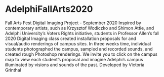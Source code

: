 # AdelphiFallArts2020
Fall Arts Fest Digital Imaging Project - September 2020
Inspired by contemporary artists, such as Krzysztof Wodiczko and Shimon Attie, and Adelphi University’s Voters Rights initiative, students in Professor Allen’s fall 2020 Digital Imaging class created installation proposals for and visual/audio renderings of campus sites. In three weeks time, individual students photographed the campus, sampled and recorded sounds, and created rough Photoshop renderings. We invite you to click on the campus map to view each student’s proposal and imagine Adelphi’s campus illuminated by visions and sounds of the past.
Developed by Victoria Grinthal
